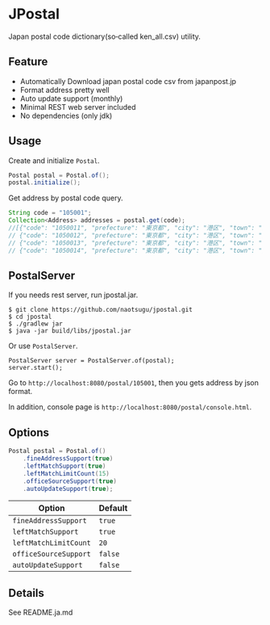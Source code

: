# JPostal

Japan postal code dictionary(so‐called ken_all.csv) utility.


## Feature

* Automatically Download japan postal code csv from japanpost.jp
* Format address pretty well
* Auto update support (monthly)
* Minimal REST web server included 
* No dependencies (only jdk)


## Usage

Create and initialize `Postal`.

```java
Postal postal = Postal.of();
postal.initialize();
```

Get address by postal code query.

```java
String code = "105001";
Collection<Address> addresses = postal.get(code);
//[{"code": "1050011", "prefecture": "東京都", "city": "港区", "town": "芝公園", "street": ""},
// {"code": "1050012", "prefecture": "東京都", "city": "港区", "town": "芝大門", "street": ""},
// {"code": "1050013", "prefecture": "東京都", "city": "港区", "town": "浜松町", "street": ""}, 
// {"code": "1050014", "prefecture": "東京都", "city": "港区", "town": "芝", "street": ""}]
```



## PostalServer

If you needs rest server, run jpostal.jar.

```
$ git clone https://github.com/naotsugu/jpostal.git
$ cd jpostal
$ ./gradlew jar
$ java -jar build/libs/jpostal.jar
```

Or use `PostalServer`. 


```
PostalServer server = PostalServer.of(postal);
server.start();
```

Go to `http://localhost:8080/postal/105001`, then you gets address by json format.

In addition, console page is `http://localhost:8080/postal/console.html`.


## Options

```java
Postal postal = Postal.of()
    .fineAddressSupport(true)
    .leftMatchSupport(true)
    .leftMatchLimitCount(15)
    .officeSourceSupport(true)
    .autoUpdateSupport(true);
```


| Option                 | Default |
| ---------------------- | ------- |
| `fineAddressSupport`   | `true`  |
| `leftMatchSupport`     | `true`  |
| `leftMatchLimitCount`  |  `20`   |
| `officeSourceSupport`  | `false` |
| `autoUpdateSupport`    | `false` |


## Details

See README.ja.md



